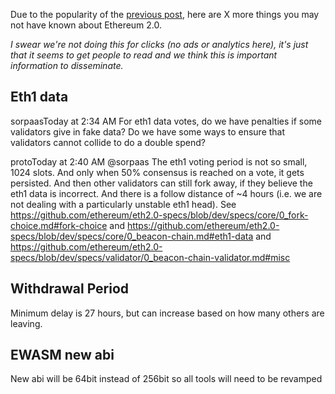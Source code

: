 Due to the popularity of the [previous post](https://our.status.im/9-things-you-didnt-know-about-ethereum-2-0/), here are X more things you may not have known about Ethereum 2.0. 

_I swear we're not doing this for clicks (no ads or analytics here), it's just that it seems to get people to read and we think this is important information to disseminate._

## Eth1 data

sorpaasToday at 2:34 AM
For eth1 data votes, do we have penalties if some validators give in fake data? Do we have some ways to ensure that validators cannot collide to do a double spend?

protoToday at 2:40 AM
@sorpaas The eth1 voting period is not so small, 1024 slots. And only when 50% consensus is reached on a vote, it gets persisted. And then other validators can still fork away, if they believe the eth1 data is incorrect. And there is a follow distance of ~4 hours (i.e. we are not dealing with a particularly unstable eth1 head). See https://github.com/ethereum/eth2.0-specs/blob/dev/specs/core/0_fork-choice.md#fork-choice and https://github.com/ethereum/eth2.0-specs/blob/dev/specs/core/0_beacon-chain.md#eth1-data and https://github.com/ethereum/eth2.0-specs/blob/dev/specs/validator/0_beacon-chain-validator.md#misc

## Withdrawal Period

Minimum delay is 27 hours, but can increase based on how many others are leaving.

## EWASM new abi

New abi will be 64bit instead of 256bit so all tools will need to be revamped